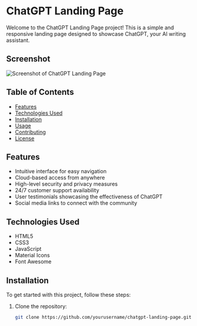 # ChatGPT Landing Page

Welcome to the ChatGPT Landing Page project! This is a simple and responsive landing page designed to showcase ChatGPT, your AI writing assistant.
## Screenshot

![Screenshot of ChatGPT Landing Page](screenshot.png)
## Table of Contents

- [Features](#features)
- [Technologies Used](#technologies-used)
- [Installation](#installation)
- [Usage](#usage)
- [Contributing](#contributing)
- [License](#license)

## Features

- Intuitive interface for easy navigation
- Cloud-based access from anywhere
- High-level security and privacy measures
- 24/7 customer support availability
- User testimonials showcasing the effectiveness of ChatGPT
- Social media links to connect with the community

## Technologies Used

- HTML5
- CSS3
- JavaScript
- Material Icons
- Font Awesome

## Installation

To get started with this project, follow these steps:

1. Clone the repository:
   ```bash
   git clone https://github.com/yourusername/chatgpt-landing-page.git
